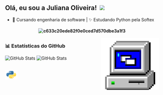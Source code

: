 ## Olá, eu sou a Juliana Oliveira!  &nbsp;<img src="https://github.com/TheDudeThatCode/TheDudeThatCode/blob/master/Assets/Earth.gif" width="15px">


- 🔭 Cursando engenharia de software | ✨ Estudando Python pela Softex 
 



<h4 align="center">
 
![c633c20ede82f0e0ced7d570dbe3a1f3](https://user-images.githubusercontent.com/70382532/138322189-2db8df52-9dcb-40a0-88a8-c365466bd33d.gif)

 <img align="right" alt="PC GIF" src="https://github.com/TheDudeThatCode/TheDudeThatCode/blob/master/Assets/PC.gif" width="190" />
  
##
### 📊 Estatísticas do GitHub
![GitHub Stats](https://github-readme-stats.vercel.app/api?username=Juholv&show_icons=true&theme=omni&include_all_commits=true&count_private=true)
![GitHub Stats](https://github-readme-stats.vercel.app/api/top-langs/?username=Juholv&layout=compact&langs_count=7&theme=omni)

<div style="display: inline_block"><br>
  <img align="center" alt="Rafa-Python" height="30" width="40" src="https://raw.githubusercontent.com/devicons/devicon/master/icons/python/python-original.svg">   
  
  ##


